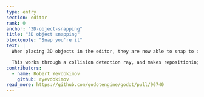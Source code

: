 ```yaml
---
type: entry
section: editor
rank: 0
anchor: "3D-object-snapping"
title: "3D object snapping"
blockquote: "Snap you're it"
text: |
  When placing 3D objects in the editor, they are now able to snap to other surfaces.

  This works through a collision detection ray, and makes repositioning objects in a scene easier.
contributors:
  - name: Robert Yevdokimov
    github: ryevdokimov
read_more: https://github.com/godotengine/godot/pull/96740
---
```

